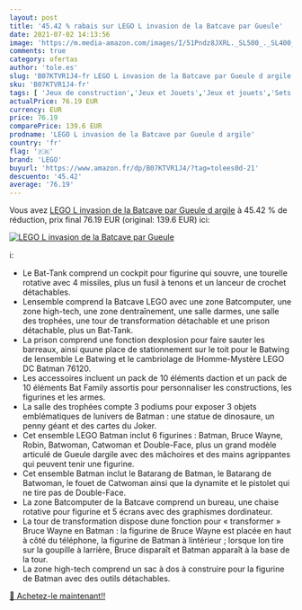 ```yaml
---
layout: post
title: '45.42 % rabais sur LEGO L invasion de la Batcave par Gueule'
date: 2021-07-02 14:13:56
image: 'https://m.media-amazon.com/images/I/51Pndz8JXRL._SL500_._SL400_.jpg'
comments: true
category: ofertas
author: 'tole.es'
slug: 'B07KTVR1J4-fr LEGO L invasion de la Batcave par Gueule d argile'
sku: 'B07KTVR1J4-fr'
tags: [ 'Jeux de construction','Jeux et Jouets','Jeux et jouets','Sets de jeux de construction','lego', ]
actualPrice: 76.19 EUR
currency: EUR
price: 76.19
comparePrice: 139.6 EUR
prodname: 'LEGO L invasion de la Batcave par Gueule d argile'
country: 'fr'
flag: '🇫🇷'
brand: 'LEGO'
buyurl: 'https://www.amazon.fr/dp/B07KTVR1J4/?tag=tolees0d-21'
descuento: '45.42'
average: '76.19'
---
```


Vous avez [LEGO L invasion de la Batcave par Gueule d argile](https://www.amazon.fr/dp/B07KTVR1J4/?tag=tolees0d-21)  à  45.42 % de réduction, prix final  76.19 EUR (original: 139.6 EUR) ici:

[![LEGO L invasion de la Batcave par Gueule](https://m.media-amazon.com/images/I/51Pndz8JXRL._SL500_._SL400_.jpg)](https://www.amazon.fr/dp/B07KTVR1J4/?tag=tolees0d-21)

ℹ️:

- Le Bat-Tank comprend un cockpit pour figurine qui souvre, une tourelle rotative avec 4 missiles, plus un fusil à tenons et un lanceur de crochet détachables.
- Lensemble comprend la Batcave LEGO avec une zone Batcomputer, une zone high-tech, une zone dentraînement, une salle darmes, une salle des trophées, une tour de transformation détachable et une prison détachable, plus un Bat-Tank.
- La prison comprend une fonction dexplosion pour faire sauter les barreaux, ainsi quune place de stationnement sur le toit pour le Batwing de lensemble Le Batwing et le cambriolage de lHomme-Mystère LEGO DC Batman 76120.
- Les accessoires incluent un pack de 10 éléments daction et un pack de 10 éléments Bat Family assortis pour personnaliser les constructions, les figurines et les armes.
- La salle des trophées compte 3 podiums pour exposer 3 objets emblématiques de lunivers de Batman : une statue de dinosaure, un penny géant et des cartes du Joker.
- Cet ensemble LEGO Batman inclut 6 figurines : Batman, Bruce Wayne, Robin, Batwoman, Catwoman et Double-Face, plus un grand modèle articulé de Gueule dargile avec des mâchoires et des mains agrippantes qui peuvent tenir une figurine.
- Cet ensemble Batman inclut le Batarang de Batman, le Batarang de Batwoman, le fouet de Catwoman ainsi que la dynamite et le pistolet qui ne tire pas de Double-Face.
- La zone Batcomputer de la Batcave comprend un bureau, une chaise rotative pour figurine et 5 écrans avec des graphismes dordinateur.
- La tour de transformation dispose dune fonction pour « transformer » Bruce Wayne en Batman : la figurine de Bruce Wayne est placée en haut à côté du téléphone, la figurine de Batman à lintérieur ; lorsque lon tire sur la goupille à larrière, Bruce disparaît et Batman apparaît à la base de la tour.
- La zone high-tech comprend un sac à dos à construire pour la figurine de Batman avec des outils détachables.

[🛒 Achetez-le maintenant!!](https://www.amazon.fr/dp/B07KTVR1J4/?tag=tolees0d-21)

